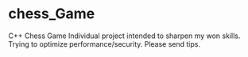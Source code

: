 # chess_Game
C++ Chess Game
Individual project intended to sharpen my won skills.
Trying to optimize performance/security. Please send tips.
